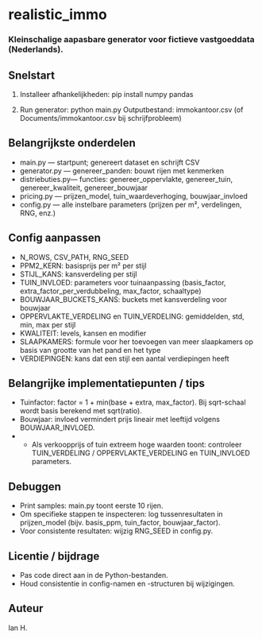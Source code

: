 # realistic_immo

### Kleinschalige aapasbare generator voor fictieve vastgoeddata (Nederlands).

## Snelstart
1. Installeer afhankelijkheden:
   pip install numpy pandas

2. Run generator:
   python main.py
   Outputbestand: immokantoor.csv (of Documents/immokantoor.csv bij schrijfprobleem)

## Belangrijkste onderdelen
- main.py         — startpunt; genereert dataset en schrijft CSV
- generator.py    — genereer_panden: bouwt rijen met kenmerken
- distriebuties.py— functies: genereer_oppervlakte, genereer_tuin, genereer_kwaliteit, genereer_bouwjaar
- pricing.py      — prijzen_model, tuin_waardeverhoging, bouwjaar_invloed
- config.py       — alle instelbare parameters (prijzen per m², verdelingen, RNG, enz.)

## Config aanpassen
- N_ROWS, CSV_PATH, RNG_SEED
- PPM2_KERN: basisprijs per m² per stijl
- STIJL_KANS: kansverdeling per stijl
- TUIN_INVLOED: parameters voor tuinaanpassing (basis_factor, extra_factor_per_verdubbeling, max_factor, schaaltype)
- BOUWJAAR_BUCKETS_KANS: buckets met kansverdeling voor bouwjaar
- OPPERVLAKTE_VERDELING en TUIN_VERDELING: gemiddelden, std, min, max per stijl
- KWALITEIT: levels, kansen en modifier
- SLAAPKAMERS: formule voor her toevoegen van meer slaapkamers op basis van grootte van het pand en het type
- VERDIEPINGEN: kans dat een stijl een aantal verdiepingen heeft

## Belangrijke implementatiepunten / tips
- Tuinfactor: factor = 1 + min(base + extra, max_factor). Bij sqrt-schaal wordt basis berekend met sqrt(ratio).
- Bouwjaar: invloed vermindert prijs lineair met leeftijd volgens BOUWJAAR_INVLOED.
- - Als verkoopprijs of tuin extreem hoge waarden toont: controleer TUIN_VERDELING / OPPERVLAKTE_VERDELING en TUIN_INVLOED parameters.

## Debuggen
- Print samples: main.py toont eerste 10 rijen.
- Om specifieke stappen te inspecteren: log tussenresultaten in prijzen_model (bijv. basis_ppm, tuin_factor, bouwjaar_factor).
- Voor consistente resultaten: wijzig RNG_SEED in config.py.

## Licentie / bijdrage
- Pas code direct aan in de Python-bestanden.
- Houd consistentie in config-namen en -structuren bij wijzigingen.

## Auteur 
Ian H. 
